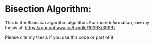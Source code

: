 # Bisection Algorithm:

This is the Bisection algorithm algorithm. For more information, see my thesis at: https://ruor.uottawa.ca/handle/10393/39992

Please cite my thesis if you use this code or part of it.
